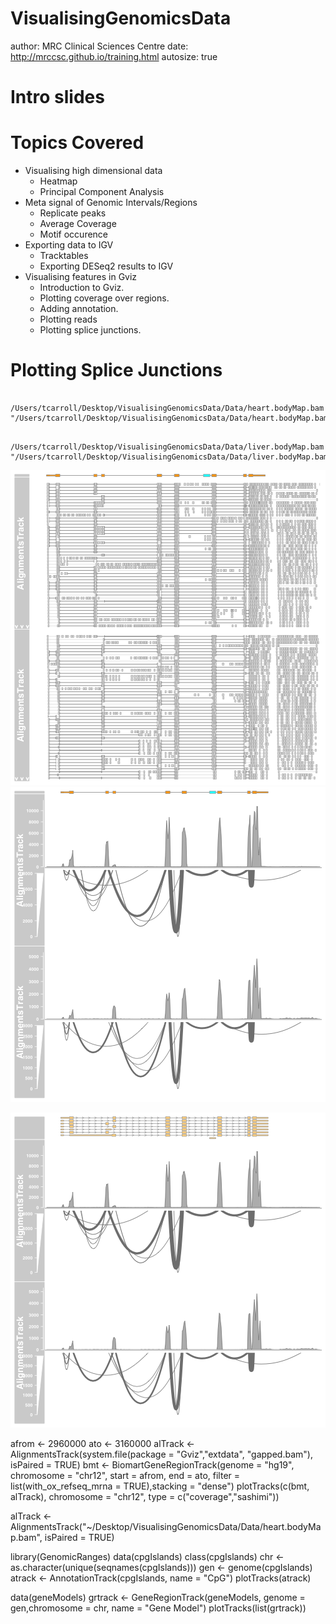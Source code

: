 VisualisingGenomicsData
========================================================
author: MRC Clinical Sciences Centre
date: http://mrccsc.github.io/training.html
autosize: true

Intro slides
========================================================



Topics Covered
========================================================

* Visualising high dimensional data
  + Heatmap
  + Principal Component Analysis
* Meta signal of Genomic Intervals/Regions
  + Replicate peaks
  + Average Coverage
  + Motif occurence
* Exporting data to IGV
  + Tracktables
  + Exporting DESeq2 results to IGV
* Visualising features in Gviz
  + Introduction to Gviz.
  + Plotting coverage over regions.
  + Adding annotation.
  + Plotting reads
  + Plotting splice junctions.

Plotting Splice Junctions
========================================================


```
      /Users/tcarroll/Desktop/VisualisingGenomicsData/Data/heart.bodyMap.bam 
"/Users/tcarroll/Desktop/VisualisingGenomicsData/Data/heart.bodyMap.bam.bai" 
```

```
      /Users/tcarroll/Desktop/VisualisingGenomicsData/Data/liver.bodyMap.bam 
"/Users/tcarroll/Desktop/VisualisingGenomicsData/Data/liver.bodyMap.bam.bai" 
```

![plot of chunk unnamed-chunk-1](VisualisingGenomicsData-figure/unnamed-chunk-1-1.png)![plot of chunk unnamed-chunk-1](VisualisingGenomicsData-figure/unnamed-chunk-1-2.png)

![plot of chunk unnamed-chunk-2](VisualisingGenomicsData-figure/unnamed-chunk-2-1.png)


afrom <- 2960000
ato <- 3160000
alTrack <- AlignmentsTrack(system.file(package = "Gviz","extdata", "gapped.bam"), isPaired = TRUE)
bmt <- BiomartGeneRegionTrack(genome = "hg19", chromosome = "chr12",
start = afrom, end = ato, filter = list(with_ox_refseq_mrna = TRUE),stacking = "dense")
plotTracks(c(bmt, alTrack),
           chromosome = "chr12", type = c("coverage","sashimi"))
           
alTrack <- AlignmentsTrack("~/Desktop/VisualisingGenomicsData/Data/heart.bodyMap.bam", isPaired = TRUE)

           
library(GenomicRanges)
data(cpgIslands)
class(cpgIslands)
chr <- as.character(unique(seqnames(cpgIslands)))
gen <- genome(cpgIslands)
atrack <- AnnotationTrack(cpgIslands, name = "CpG")
plotTracks(atrack)


data(geneModels)
grtrack <- GeneRegionTrack(geneModels, genome = gen,chromosome = chr, name = "Gene Model")
plotTracks(list(grtrack))


